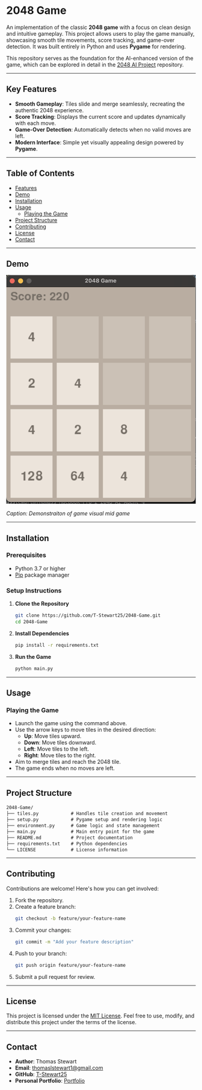 # **2048 Game**

An implementation of the classic **2048 game** with a focus on clean design and intuitive gameplay. This project allows users to play the game manually, showcasing smooth tile movements, score tracking, and game-over detection. It was built entirely in Python and uses **Pygame** for rendering.

This repository serves as the foundation for the AI-enhanced version of the game, which can be explored in detail in the [2048 AI Project](https://github.com/T-Stewart25/2048-AI-Project) repository.

---

## **Key Features**

- **Smooth Gameplay**: Tiles slide and merge seamlessly, recreating the authentic 2048 experience.
- **Score Tracking**: Displays the current score and updates dynamically with each move.
- **Game-Over Detection**: Automatically detects when no valid moves are left.
- **Modern Interface**: Simple yet visually appealing design powered by **Pygame**.

---

## **Table of Contents**

- [Features](#key-features)
- [Demo](#demo)
- [Installation](#installation)
- [Usage](#usage)
  - [Playing the Game](#playing-the-game)
- [Project Structure](#project-structure)
- [Contributing](#contributing)
- [License](#license)
- [Contact](#contact)

---

## **Demo**

![Game Demo](1-g.png)

*Caption: Demonstraiton of game visual mid game*

---

## **Installation**

### **Prerequisites**
- Python 3.7 or higher
- [Pip](https://pip.pypa.io/en/stable/) package manager

### **Setup Instructions**

1. **Clone the Repository**
   ```bash
   git clone https://github.com/T-Stewart25/2048-Game.git
   cd 2048-Game
   ```

2. **Install Dependencies**
   ```bash
   pip install -r requirements.txt
   ```

3. **Run the Game**
   ```bash
   python main.py
   ```

---

## **Usage**

### **Playing the Game**
- Launch the game using the command above.
- Use the arrow keys to move tiles in the desired direction:
  - **Up**: Move tiles upward.
  - **Down**: Move tiles downward.
  - **Left**: Move tiles to the left.
  - **Right**: Move tiles to the right.
- Aim to merge tiles and reach the 2048 tile.
- The game ends when no moves are left.

---

## **Project Structure**

```
2048-Game/
├── tiles.py            # Handles tile creation and movement
├── setup.py            # Pygame setup and rendering logic
├── environment.py      # Game logic and state management
├── main.py             # Main entry point for the game
├── README.md           # Project documentation
├── requirements.txt    # Python dependencies
└── LICENSE             # License information
```

---

## **Contributing**

Contributions are welcome! Here's how you can get involved:
1. Fork the repository.
2. Create a feature branch:
   ```bash
   git checkout -b feature/your-feature-name
   ```
3. Commit your changes:
   ```bash
   git commit -m "Add your feature description"
   ```
4. Push to your branch:
   ```bash
   git push origin feature/your-feature-name
   ```
5. Submit a pull request for review.

---

## **License**

This project is licensed under the [MIT License](LICENSE). Feel free to use, modify, and distribute this project under the terms of the license.

---

## **Contact**

- **Author**: Thomas Stewart
- **Email**: thomaslstewart1@gmail.com
- **GitHub**: [T-Stewart25](https://github.com/T-Stewart25)
- **Personal Portfolio**: [Portfolio](https://thomasstewartpersonal.com)
